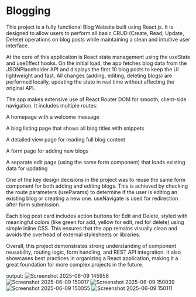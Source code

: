 # Blogging

This project is a fully functional Blog Website built using React.js. It is designed to allow users to perform all basic CRUD (Create, Read, Update, Delete) operations on blog posts while maintaining a clean and intuitive user interface.

At the core of this application is React state management using the useState and useEffect hooks. On the initial load, the app fetches blog data from the JSONPlaceholder API and displays the first 10 blog posts to keep the UI lightweight and fast. All changes (adding, editing, deleting blogs) are performed locally, updating the state in real time without affecting the original API.

The app makes extensive use of React Router DOM for smooth, client-side navigation. It includes multiple routes:

A homepage with a welcome message

A blog listing page that shows all blog titles with snippets

A detailed view page for reading full blog content

A form page for adding new blogs

A separate edit page (using the same form component) that loads existing data for updating

One of the key design decisions in the project was to reuse the same form component for both adding and editing blogs. This is achieved by checking the route parameters (useParams) to determine if the user is editing an existing blog or creating a new one. useNavigate is used for redirection after form submission.

Each blog post card includes action buttons for Edit and Delete, styled with meaningful colors (like green for add, yellow for edit, red for delete) using simple inline CSS. This ensures that the app remains visually clean and avoids the overhead of external stylesheets or libraries.

Overall, this project demonstrates strong understanding of component reusability, routing logic, form handling, and REST API integration. It also showcases best practices in organizing a React application, making it a great foundation for more complex projects in the future.


output:
![Screenshot 2025-06-09 145956](https://github.com/user-attachments/assets/c992d76b-7f0e-4aa9-8eea-debc027ff10a)
![Screenshot 2025-06-09 150017](https://github.com/user-attachments/assets/a5ee2f07-7074-45e7-9eb8-8cefaac18390)
![Screenshot 2025-06-09 150039](https://github.com/user-attachments/assets/17a72915-58bf-4514-8237-dec4951d8ee9)
![Screenshot 2025-06-09 150055](https://github.com/user-attachments/assets/91a142cf-a630-4d31-9013-b460ac366787)
![Screenshot 2025-06-09 150111](https://github.com/user-attachments/assets/7b9988e2-8a8e-47aa-b150-a3ee410c93fe)
